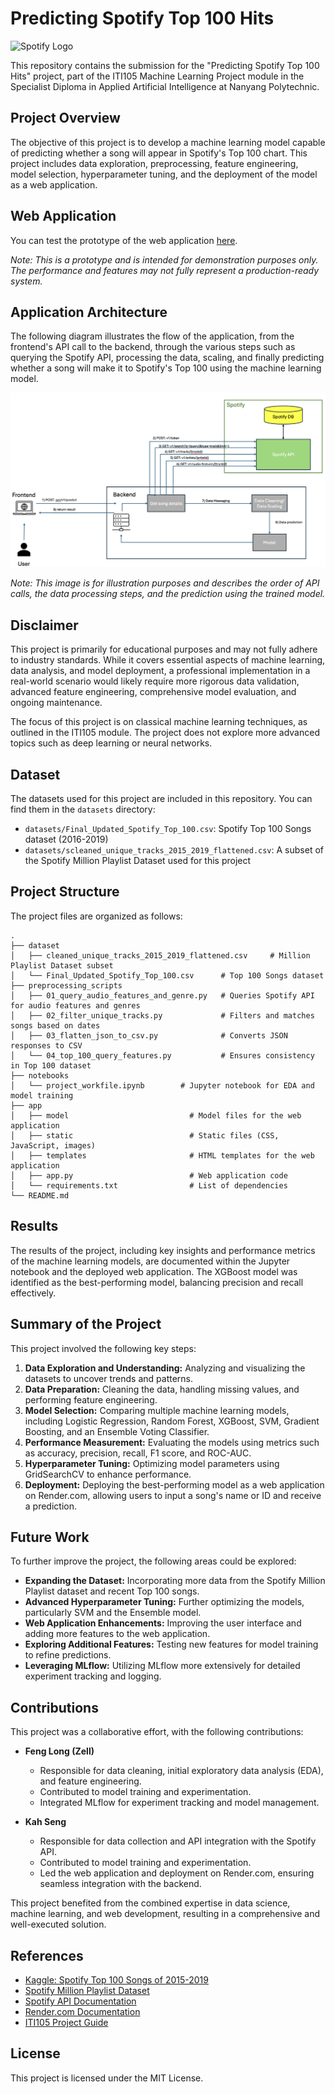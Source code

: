 # Predicting Spotify Top 100 Hits

![Spotify Logo](https://storage.googleapis.com/pr-newsroom-wp/1/2023/05/Spotify_Full_Logo_RGB_Green.png)

This repository contains the submission for the "Predicting Spotify Top 100 Hits" project, part of the ITI105 Machine Learning Project module in the Specialist Diploma in Applied Artificial Intelligence at Nanyang Polytechnic.

## Project Overview

The objective of this project is to develop a machine learning model capable of predicting whether a song will appear in Spotify's Top 100 chart. This project includes data exploration, preprocessing, feature engineering, model selection, hyperparameter tuning, and the deployment of the model as a web application.

## Web Application

You can test the prototype of the web application [here](https://spotify-top-100-track-classifier.onrender.com/).

*Note: This is a prototype and is intended for demonstration purposes only. The performance and features may not fully represent a production-ready system.*

## Application Architecture

The following diagram illustrates the flow of the application, from the frontend's API call to the backend, through the various steps such as querying the Spotify API, processing the data, scaling, and finally predicting whether a song will make it to Spotify's Top 100 using the machine learning model.

<div align="center">
    <img src="docs/images/application_architecture.png" alt="Application Architecture" width="600"/>
</div>

*Note: This image is for illustration purposes and describes the order of API calls, the data processing steps, and the prediction using the trained model.*


## Disclaimer

This project is primarily for educational purposes and may not fully adhere to industry standards. While it covers essential aspects of machine learning, data analysis, and model deployment, a professional implementation in a real-world scenario would likely require more rigorous data validation, advanced feature engineering, comprehensive model evaluation, and ongoing maintenance.

The focus of this project is on classical machine learning techniques, as outlined in the ITI105 module. The project does not explore more advanced topics such as deep learning or neural networks.

## Dataset

The datasets used for this project are included in this repository. You can find them in the `datasets` directory:

- `datasets/Final_Updated_Spotify_Top_100.csv`: Spotify Top 100 Songs dataset (2016-2019)
- `datasets/scleaned_unique_tracks_2015_2019_flattened.csv`: A subset of the Spotify Million Playlist Dataset used for this project

## Project Structure

The project files are organized as follows:
```
.
├── dataset
│   ├── cleaned_unique_tracks_2015_2019_flattened.csv     # Million Playlist Dataset subset
│   └── Final_Updated_Spotify_Top_100.csv      # Top 100 Songs dataset
├── preprocessing_scripts
│   ├── 01_query_audio_features_and_genre.py   # Queries Spotify API for audio features and genres
│   ├── 02_filter_unique_tracks.py             # Filters and matches songs based on dates
│   ├── 03_flatten_json_to_csv.py              # Converts JSON responses to CSV
│   └── 04_top_100_query_features.py           # Ensures consistency in Top 100 dataset
├── notebooks
│   └── project_workfile.ipynb        # Jupyter notebook for EDA and model training
├── app
│   ├── model                           # Model files for the web application
│   ├── static                          # Static files (CSS, JavaScript, images)
│   ├── templates                       # HTML templates for the web application
│   ├── app.py                          # Web application code
│   └── requirements.txt                # List of dependencies
└── README.md
```

## Results

The results of the project, including key insights and performance metrics of the machine learning models, are documented within the Jupyter notebook and the deployed web application. The XGBoost model was identified as the best-performing model, balancing precision and recall effectively.

## Summary of the Project

This project involved the following key steps:

1. **Data Exploration and Understanding:** Analyzing and visualizing the datasets to uncover trends and patterns.
2. **Data Preparation:** Cleaning the data, handling missing values, and performing feature engineering.
3. **Model Selection:** Comparing multiple machine learning models, including Logistic Regression, Random Forest, XGBoost, SVM, Gradient Boosting, and an Ensemble Voting Classifier.
4. **Performance Measurement:** Evaluating the models using metrics such as accuracy, precision, recall, F1 score, and ROC-AUC.
5. **Hyperparameter Tuning:** Optimizing model parameters using GridSearchCV to enhance performance.
6. **Deployment:** Deploying the best-performing model as a web application on Render.com, allowing users to input a song's name or ID and receive a prediction.

## Future Work

To further improve the project, the following areas could be explored:

- **Expanding the Dataset:** Incorporating more data from the Spotify Million Playlist dataset and recent Top 100 songs.
- **Advanced Hyperparameter Tuning:** Further optimizing the models, particularly SVM and the Ensemble model.
- **Web Application Enhancements:** Improving the user interface and adding more features to the web application.
- **Exploring Additional Features:** Testing new features for model training to refine predictions.
- **Leveraging MLflow:** Utilizing MLflow more extensively for detailed experiment tracking and logging.

## Contributions

This project was a collaborative effort, with the following contributions:

- **Feng Long (Zell)**
  - Responsible for data cleaning, initial exploratory data analysis (EDA), and feature engineering.
  - Contributed to model training and experimentation.
  - Integrated MLflow for experiment tracking and model management.

- **Kah Seng**
  - Responsible for data collection and API integration with the Spotify API.
  - Contributed to model training and experimentation.
  - Led the web application and deployment on Render.com, ensuring seamless integration with the backend.

This project benefited from the combined expertise in data science, machine learning, and web development, resulting in a comprehensive and well-executed solution.


## References

- [Kaggle: Spotify Top 100 Songs of 2015-2019](https://www.kaggle.com/datasets/muhmores/spotify-top-100-songs-of-20152019)
- [Spotify Million Playlist Dataset](https://www.aicrowd.com/challenges/spotify-million-playlist-dataset-challenge/dataset_files)
- [Spotify API Documentation](https://developer.spotify.com/documentation/web-api)
- [Render.com Documentation](https://docs.render.com/)
- [ITI105 Project Guide](https://github.com/nyp-sit/iti105/blob/main/project-guide.md)


## License
This project is licensed under the MIT License.
